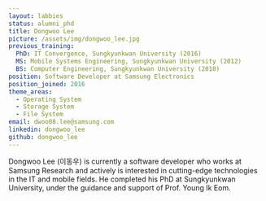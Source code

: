 ```yaml
---
layout: labbies
status: alumni_phd
title: Dongwoo Lee
picture: /assets/img/dongwoo_lee.jpg
previous_training:
  PhD: IT Convergence, Sungkyunkwan University (2016)
  MS: Mobile Systems Engineering, Sungkyunkwan University (2012)
  BS: Computer Engineering, Sungkyunkwan University (2010)   
position: Software Developer at Samsung Electronics
position_joined: 2016
theme_areas:
  - Operating System
  - Storage System
  - File System
email: dwoo08.lee@samsung.com
linkedin: dongwoo_lee
github: dongwoo_lee
---
```


Dongwoo Lee (이동우) is currently a software developer who works at Samsung Research
and actively is interested in cutting-edge technologies in the IT and mobile fields. He completed his PhD at Sungkyunkwan University, under the guidance and support of Prof. Young Ik Eom.

 
